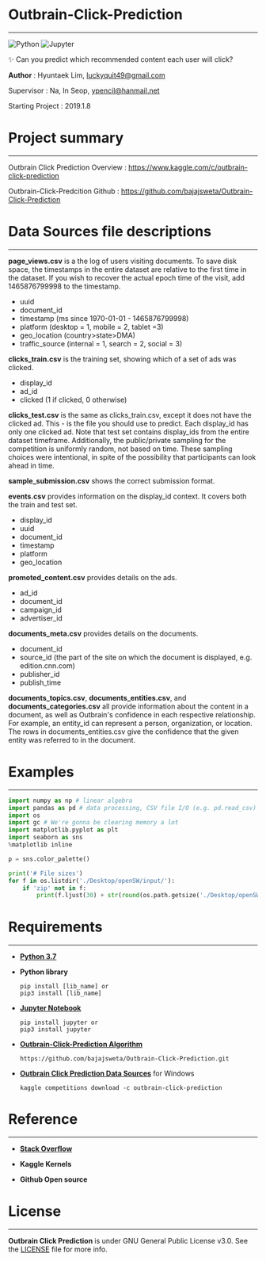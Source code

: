 # Outbrain-Click-Prediction
<hr>

![Python](https://img.shields.io/badge/Python-3.7-brightgreen.svg)
![Jupyter](https://img.shields.io/badge/Jupyter-v1.0.0-blue.svg)


✨ Can you predict which recommended content each user will click?



**Author** : Hyuntaek Lim, luckyquit49@gmail.com

Supervisor : Na, In Seop, ypencil@hanmail.net

Starting Project : 2019.1.8



# Project summary
<hr>

Outbrain Click Prediction Overview : https://www.kaggle.com/c/outbrain-click-prediction

Outbrain-Click-Predcition Github : https://github.com/bajajsweta/Outbrain-Click-Prediction



# Data Sources file descriptions
<hr>

**page_views.csv** is a the log of users visiting documents. To save disk space, the timestamps in the entire dataset are relative to the first time in the dataset. If you wish to recover the actual epoch time of the visit, add 1465876799998 to the timestamp.

- uuid
- document_id
- timestamp (ms since 1970-01-01 - 1465876799998)
- platform (desktop = 1, mobile = 2, tablet =3)
- geo_location (country>state>DMA)
- traffic_source (internal = 1, search = 2, social = 3)

**clicks_train.csv** is the training set, showing which of a set of ads was clicked.

- display_id
- ad_id
- clicked (1 if clicked, 0 otherwise)

**clicks_test.csv** is the same as clicks_train.csv, except it does not have the clicked ad. This - is the file you should use to predict. Each display_id has only one clicked ad. Note that test set contains display_ids from the entire dataset timeframe. Additionally, the public/private sampling for the competition is uniformly random, not based on time. These sampling choices were intentional, in spite of the possibility that participants can look ahead in time.

**sample_submission.csv** shows the correct submission format.

**events.csv** provides information on the display_id context. It covers both the train and test set.

- display_id
- uuid
- document_id
- timestamp
- platform
- geo_location

**promoted_content.csv** provides details on the ads.

- ad_id
- document_id
- campaign_id
- advertiser_id

**documents_meta.csv** provides details on the documents.

- document_id
- source_id (the part of the site on which the document is displayed, e.g. edition.cnn.com)
- publisher_id
- publish_time

**documents_topics.csv**, **documents_entities.csv**, and **documents_categories.csv** all provide information about the content in a document, as well as Outbrain's confidence in each respective relationship. For example, an entity_id can represent a person, organization, or location. The rows in documents_entities.csv give the confidence that the given entity was referred to in the document.



# Examples
<hr>

```python
import numpy as np # linear algebra
import pandas as pd # data processing, CSV file I/O (e.g. pd.read_csv)
import os
import gc # We're gonna be clearing memory a lot
import matplotlib.pyplot as plt
import seaborn as sns
%matplotlib inline

p = sns.color_palette()

print('# File sizes')
for f in os.listdir('./Desktop/openSW/input/'):
    if 'zip' not in f:
        print(f.ljust(30) + str(round(os.path.getsize('./Desktop/openSW/input/' + f) / 1000000, 2)) + 'MB')
```



#  Requirements
<hr>

- **[Python 3.7](https://www.python.org/)**

- **Python library**
    ```
    pip install [lib_name] or
    pip3 install [lib_name]
    ```

- **[Jupyter Notebook](https://jupyter.org/)**
    ```
    pip install jupyter or 
    pip3 install jupyter
    ```

- **[Outbrain-Click-Prediction Algorithm](https://github.com/bajajsweta/Outbrain-Click-Prediction)**
    ```
    https://github.com/bajajsweta/Outbrain-Click-Prediction.git
    ```

- **[Outbrain Click Prediction Data Sources](https://www.kaggle.com/c/outbrain-click-prediction/data)** for Windows
    ```
    kaggle competitions download -c outbrain-click-prediction
    ```



# Reference
<hr>

- **[Stack Overflow](https://stackoverflow.com/)**

- **Kaggle Kernels**

- **Github Open source**




# License
<hr>

**Outbrain Click Prediction** is under GNU General Public License v3.0. See the [LICENSE](LICENSE) file for more info.
